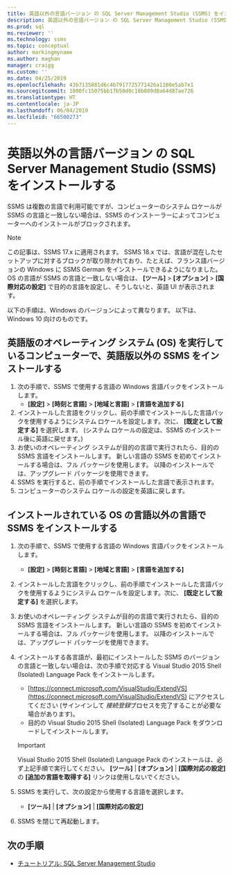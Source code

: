 ```yaml
---
title: 英語以外の言語バージョン の SQL Server Management Studio (SSMS) をインストールする | Microsoft Docs
description: 英語以外の言語バージョン の SQL Server Management Studio (SSMS) をインストールする
ms.prod: sql
ms.reviewer: ''
ms.technology: ssms
ms.topic: conceptual
author: markingmyname
ms.author: maghan
manager: craigg
ms.custom: ''
ms.date: 04/25/2019
ms.openlocfilehash: 43b7135881d6c4b7917725771426a1180e5ab7e1
ms.sourcegitcommit: 1800fc15075bb17b50d0c18b089d8a64d87ae726
ms.translationtype: HT
ms.contentlocale: ja-JP
ms.lasthandoff: 06/04/2019
ms.locfileid: "66500273"
---
```

# <a name="install-non-english-language-versions-of-sql-server-management-studio-ssms"></a>英語以外の言語バージョン の SQL Server Management Studio (SSMS) をインストールする

SSMS は複数の言語で利用可能ですが、コンピューターのシステム ロケールが SSMS の言語と一致しない場合は、SSMS のインストーラーによってコンピューターへのインストールがブロックされます。

> [!NOTE]
> この記事は、SSMS 17.x に適用されます。 SSMS 18.x では、言語が混在したセットアップに対するブロックが取り除かれており、たとえば、フランス語バージョンの Windows に SSMS German をインストールできるようになりました。 OS の言語が SSMS の言語と一致しない場合は、 **[ツール]**  >  **[オプション]**  >  **[国際対応の設定]** で目的の言語を設定し、そうしないと、英語 UI が表示されます。

以下の手順は、Windows のバージョンによって異なります。 以下は、Windows 10 向けのものです。

## <a name="install-non-english-ssms-on-a-computer-running-an-english-operating-system-os"></a>英語版のオペレーティング システム (OS) を実行しているコンピューターで、英語版以外の SSMS をインストールする

1. 次の手順で、SSMS で使用する言語の Windows 言語パックをインストールします。
   - **[設定]**  >  **[時刻と言語]**  >  **[地域と言語]**  >  **[言語を追加する]**
2. インストールした言語をクリックし、前の手順でインストールした言語パックを使用するようにシステム ロケールを設定します。次に、 **[既定として設定する]** を選択します。 (システム ロケールの設定は、SSMS のインストール後に英語に戻せます。)
3. お使いのオペレーティング システムが目的の言語で実行されたら、目的の SSMS 言語をインストールします。 新しい言語の SSMS を初めてインストールする場合は、フル パッケージを使用します。 以降のインストールでは、アップグレード パッケージを使用できます。
4. SSMS を実行すると、前の手順でインストールした言語で表示されます。
5. コンピューターのシステム ロケールの設定を英語に戻します。

## <a name="install-ssms-in-a-language-other-than-the-language-of-the-installed-os"></a>インストールされている OS の言語以外の言語で SSMS をインストールする

1. 次の手順で、SSMS で使用する言語の Windows 言語パックをインストールします。
   - **[設定]**  >  **[時刻と言語]**  >  **[地域と言語]**  >  **[言語を追加する]**
2. インストールした言語をクリックし、前の手順でインストールした言語パックを使用するようにシステム ロケールを設定します。次に、 **[既定として設定する]** を選択します。
3. お使いのオペレーティング システムが目的の言語で実行されたら、目的の SSMS 言語をインストールします。 新しい言語の SSMS を初めてインストールする場合は、フル パッケージを使用します。 以降のインストールでは、アップグレード パッケージを使用できます。
4. インストールする各言語が、最初にインストールした SSMS のバージョンの言語と一致しない場合は、次の手順で対応する Visual Studio 2015 Shell (Isolated) Language Pack をインストールします。
   - [https://connect.microsoft.com/VisualStudio/ExtendVS](https://connect.microsoft.com/VisualStudio/ExtendVS) にアクセスしてください (サインインして *接続登録*プロセスを完了することが必要な場合があります)。
   - 目的の Visual Studio 2015 Shell (Isolated) Language Pack をダウンロードしてインストールします。

   > [!IMPORTANT]
   > Visual Studio 2015 Shell (Isolated) Language Pack のインストールは、必ず上記手順で実行してください。 **[ツール]**  |  **[オプション]**  |  **[国際対応の設定]** の **[追加の言語を取得する]** リンクは使用しないでください。

5. SSMS を実行して、次の設定から使用する言語を選択します。
   - **[ツール]**  |  **[オプション]**  |  **[国際対応の設定]**
6. SSMS を閉じて再起動します。

## <a name="next-steps"></a>次の手順

- [チュートリアル: SQL Server Management Studio](https://docs.microsoft.com/sql/ssms/tutorials/tutorial-sql-server-management-studio)
